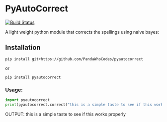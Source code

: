 # PyAutoCorrect
[![Build Status](https://travis-ci.org/PandaWhoCodes/pyautocorrect.svg?branch=master)](https://travis-ci.org/PandaWhoCodes/pyautocorrect)

A light weight python module that corrects the spellings using naive bayes:

## Installation
`pip install git+https://github.com/PandaWhoCodes/pyautocorrect`

or

`pip install pyautocorrect`



### Usage:
```python
import pyautocorrect
print(pyautocorrect.correct("this is a simple taste to see if this works peiperly"))
```
OUTPUT:
this is a simple taste to see if this works properly
